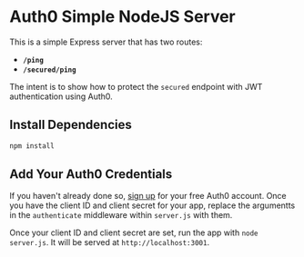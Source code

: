 # Auth0 Simple NodeJS Server

This is a simple Express server that has two routes:

* **`/ping`**
* **`/secured/ping`**

The intent is to show how to protect the `secured` endpoint with JWT authentication using Auth0.

## Install Dependencies

```bash
npm install
```

## Add Your Auth0 Credentials

If you haven't already done so, [sign up](https://auth0.com/signup) for your free Auth0 account. Once you have the client ID and client secret for your app, replace the argumentts in the `authenticate` middleware within `server.js` with them.

Once your client ID and client secret are set, run the app with `node server.js`. It will be served at `http://localhost:3001`.
